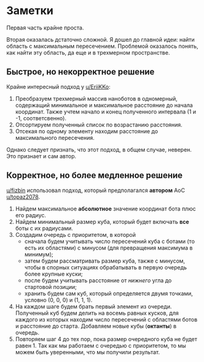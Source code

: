 # Заметки

Первая часть крайне проста.

Вторая оказалась дстаточно сложной.
Я дошел до главной идеи: найти область с максимальным пересечением.
Проблемой оказалось понять, как найти эту область, да еще и в трехмерном пространстве.

## Быстрое, но некорректное решение

Крайне интересный подход у [u/EriiKKo](https://www.reddit.com/r/adventofcode/comments/a8s17l/comment/ecdqzdg):

1. Преобразуем трехмерный массив наноботов в одномерный, содержащий минимальное и максимальное расстояние до начала координат.
   Также учтем начало и конец полученного интервала (1 и -1, соответсвенно).
2. Отсортируем полученный список по возрастанию расстояния.
3. Отсекая по одному элементу находим расстояние до максимального пересечения.

Однако следует признать, что этот подход, в общем случае, неверен.
Это признает и сам автор.

## Корректное, но более медленное решение

[u/fizbin](https://www.reddit.com/r/adventofcode/comments/a8s17l/comment/ecfmpy0) использовал подход, который предполагался **автором** AoC [u/topaz2078](https://www.reddit.com/r/adventofcode/comments/aa9uvg/comment/ecrftas).

1. Найдем максимальное **абсолютное** значение координат бота плюс его радиус.
2. Найдем минимальный размер куба, который будет включать **все** боты с их радиусами.
3. Создадим очередь с приоритетом, в которой
   * сначала будем учитывать число пересечений куба с ботами (то есть их областями) с минусом (для превращения максимума в минимум);
   * затем будем рассматривать размер куба, также с минусом, чтобы в спорных ситуациях обрабатывать в первую очередь более крупные куски;
   * после будем учитывать расстояние от *нижнего* угла до стартовой позиции;
   * хранить будем сам куб, который определяется двумя точками, условно (0, 0, 0) и (1, 1, 1).
4. На каждом шаге будем брать первый элемент из очереди.
   Полученный куб будем делить на восемь равных кусков, для каждого из которых находим число пересечений с областями ботов и расстояние до старта.
   Добавляем новые кубы (**октанты**) в очередь.
5. Повторяем шаг 4 до тех пор, пока размер очередного куба не будет равен 1.
   Так как мы работаем с очередью с приоритетом, то мы можем быть уверенными, что мы получили результат.
